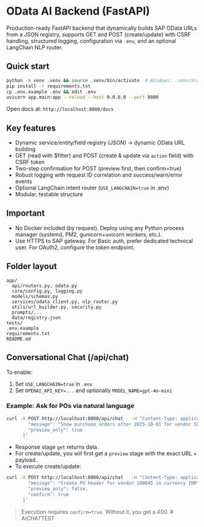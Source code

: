 # OData AI Backend (FastAPI)

Production-ready FastAPI backend that dynamically builds SAP OData URLs from a JSON registry, supports GET and POST (create/update) with CSRF handling, structured logging, configuration via `.env`, and an optional LangChain NLP router.

## Quick start

```bash
python -m venv .venv && source .venv/bin/activate  # Windows: .venv\Scripts\activate
pip install -r requirements.txt
cp .env.example .env && edit .env
uvicorn app.main:app --reload --host 0.0.0.0 --port 8000
```

Open docs at: `http://localhost:8000/docs`

## Key features
- Dynamic service/entity/field registry (JSON) -> dynamic OData URL building
- GET (read with $filter) and POST (create & update via `action` field) with CSRF token
- Two-step confirmation for POST (preview first, then confirm=true)
- Robust logging with request ID correlation and success/warn/error events
- Optional LangChain intent router (`USE_LANGCHAIN=true` in .env)
- Modular, testable structure

## Important
- No Docker included (by request). Deploy using any Python process manager (systemd, PM2, gunicorn+uvicorn workers, etc.).
- Use HTTPS to SAP gateway. For Basic auth, prefer dedicated technical user. For OAuth2, configure the token endpoint.

## Folder layout
```
app/
  api/routers.py, odata.py
  core/config.py, logging.py
  models/schemas.py
  services/odata_client.py, nlp_router.py
  utils/url_builder.py, security.py
  prompts/...
  data/registry.json
tests/
.env.example
requirements.txt
README.md
```


## Conversational Chat (/api/chat)

To enable:
1. Set `USE_LANGCHAIN=true` in `.env`
2. Set `OPENAI_API_KEY=...` and optionally `MODEL_NAME=gpt-4o-mini`

### Example: Ask for POs via natural language
```bash
curl -X POST http://localhost:8000/api/chat   -H "Content-Type: application/json"   -d '{
        "message": "Show purchase orders after 2025-10-01 for vendor 100045",
        "preview_only": true
      }'
```
- Response stage `get` returns data.
- For create/update, you will first get a `preview` stage with the exact URL + payload.
- To execute create/update:
```bash
curl -X POST http://localhost:8000/api/chat   -H "Content-Type: application/json"   -d '{
        "message": "Create PO header for vendor 100045 in currency INR",
        "preview_only": false,
        "confirm": true
      }'
```
> Execution requires `confirm=true`. Without it, you get a 400.
#   A I _ C H A T _ T E S T  
 